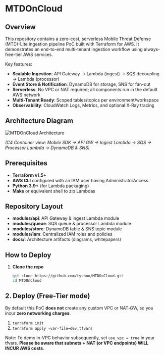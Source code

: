 # MTDOnCloud

## Overview
This repository contains a zero-cost, serverless Mobile Threat Defense (MTD)-Lite ingestion pipeline PoC built with Terraform for AWS. It demonstrates an end-to-end multi-tenant ingestion workflow using always-free-tier AWS services.

Key features:
- **Scalable Ingestion**: API Gateway → Lambda (ingest) → SQS decoupling → Lambda (processor)
- **Event Store & Notification**: DynamoDB for storage, SNS for fan-out
- **Serverless**: No VPC or NAT required; all components run in the default AWS network
- **Multi-Tenant Ready**: Scoped tables/topics per environment/workspace
- **Observability**: CloudWatch Logs, Metrics, and optional X-Ray tracing

## Architecture Diagram
![MTDOnCloud Architecture](docs/architecture.png)

*(C4 Container view: Mobile SDK → API GW → Ingest Lambda → SQS → Processor Lambda → DynamoDB & SNS)*

## Prerequisites
- **Terraform v1.5+**
- **AWS CLI** configured with an IAM user having AdministratorAccess
- **Python 3.9+** (for Lambda packaging)
- **Make** or equivalent shell to zip Lambdas

## Repository Layout
- **modules/api**: API Gateway & ingest Lambda module
- **modules/queue**: SQS queue & processor Lambda module
- **modules/store**: DynamoDB table & SNS topic module
- **modules/iam**: Centralized IAM roles and policies
- **docs/**: Architecture artifacts (diagrams, whitepapers)

## How to Deploy
1. **Clone the repo**
   ```bash
   git clone https://github.com/tyshoo/MTDOnCloud.git
   cd MTDOnCloud

## 2. Deploy (Free-Tier mode)
By default this PoC **does not** create any custom VPC or NAT‐GW, so you incur **zero networking charges**.

1. `terraform init`
2. `terraform apply -var-file=dev.tfvars`

Note: To demo in-VPC behavior subsequently, set `use_vpc = true` in your tfvars. **Please be aware that subnets + NAT (or VPC endpoints) WILL INCUR AWS costs**.
